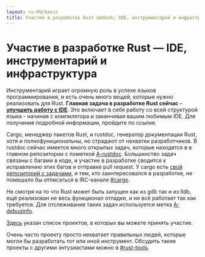 ```yaml
---
layout: ru-RU/basic
title: Участие в разработке Rust &mdash; IDE, инструментарий и инфраструктура &middot; Язык программирования Rust
---
```


# Участие в разработке Rust &mdash; IDE, инструментарий и инфраструктура

Инструментарий играет огромную роль в успехе языков программирования,
и есть очень много вещей, которые нужно реализовать для Rust.
**Главная задача в разработке Rust сейчас - [улучшить работу с IDE][ides]**.
Это включает в себя работу со всей структурой языка - начиная с компилятора
и заканчивая вашим любимым IDE. Для получения подробной информации,
пройдите по ссылке.

Cargo, менеджер пакетов Rust, и rustdoc, генератор документации Rust,
хотя и полнофункциональны, но страдают от нехватки разработчиков. В
rustdoc сейчас имеется много открытых задач, которые находятся в 
в главном репозитории с пометкой [A-rustdoc]. Большинство задач связаны 
с багами в коде, и участие в разработке сводится к исправлению этих багов и 
отправке pull request. У cargo есть [свой репозиторий с задачами][Cargo],
и тем, кто заинтересовался в разработке, не помешало бы отписаться в 
IRC-канале [#cargo].

Не смотря на то что Rust может быть запущен как из gdb так и из lldb,
ещё реализован не весь функционал отладки, и не всё работает так как требуется.
Для отслеживания таких задач используется метка [A-debuginfo].

[Здесь][awesome-rust] указан список проектов, в которых вы можете принять участие.

Очень часто проекту просто нехватает правильных людей, которые могли бы
разработать тот или иной инструмент. Обсудить такие проекты с другими энтузиастами
можно в [#rust-tools].

[#cargo]: https://client00.chat.mibbit.com/?server=irc.mozilla.org&channel=%23rustc
[#rust-tools]: https://client00.chat.mibbit.com/?server=irc.mozilla.org&channel=%23rust-tools
[A-debuginfo]: https://github.com/rust-lang/rust/issues?q=is%3Aopen+is%3Aissue+label%3AA-debuginfo
[A-rustdoc]: https://github.com/rust-lang/rust/issues?q=is%3Aopen+is%3Aissue+label%3AA-rustdoc
[Cargo]: https://github.com/rust-lang/cargo/issues
[awesome-rust]: https://github.com/kud1ing/awesome-rust
[ides]: https://forge.rust-lang.org/ides.html
